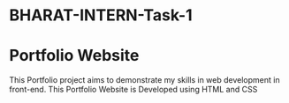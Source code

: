 # BHARAT-INTERN-Task-1
# Portfolio Website
This Portfolio project aims to demonstrate my skills in web development in front-end.
This Portfolio Website is Developed using HTML and CSS
